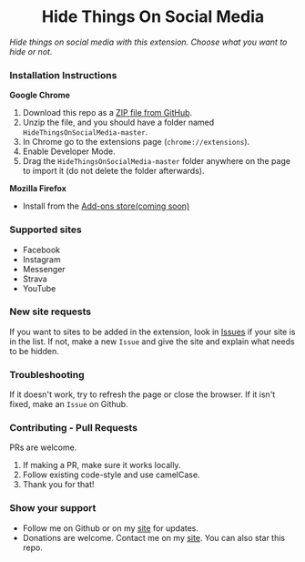 <h1 align="center">Hide Things On Social Media</h1>


*Hide things on social media with this extension. Choose what you want to hide or not.*

### Installation Instructions
**Google Chrome**
1. Download this repo as a [ZIP file from GitHub](https://github.com/SibianDG/HideThingsOnSocialMedia/archive/master.zip).
2. Unzip the file, and you should have a folder named `HideThingsOnSocialMedia-master`.
3. In Chrome go to the extensions page (`chrome://extensions`).
4. Enable Developer Mode.
5. Drag the `HideThingsOnSocialMedia-master` folder anywhere on the page to import it (do not delete the folder afterwards).

**Mozilla Firefox**
- Install from the [Add-ons store(coming soon)](todo)

### Supported sites
- Facebook
- Instagram
- Messenger
- Strava
- YouTube

### New site requests
If you want to sites to be added in the extension, look in [Issues](https://github.com/SibianDG/HideThingsOnSocialMedia/issues) if your site is in the list. If not, make a new `Issue` and give the site and explain what needs to be hidden.

### Troubleshooting
If it doesn't work, try to refresh the page or close the browser. If it isn't fixed, make an `Issue` on Github.

### Contributing - Pull Requests
PRs are welcome.
1. If making a PR, make sure it works locally.
2. Follow existing code-style and use camelCase.
3. Thank you for that!

### Show your support
* Follow me on Github or on my [site](https://sibiandg.be) for updates.
* Donations are welcome. Contact me on my [site](https://sibiandg.be/#contact). You can also star this repo.
